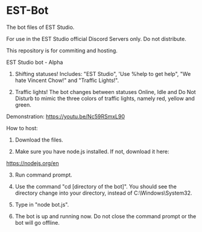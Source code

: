 # EST-Bot
The bot files of EST Studio.

For use in the EST Studio official Discord Servers only. Do not distribute.

This repository is for commiting and hosting.

EST Studio bot - Alpha

1. Shifting statuses! Includes: "EST Studio", 'Use %help to get help", "We hate Vincent Chow!" and "Traffic Lights!".

2. Traffic lights! The bot changes between statuses Online, Idle and Do Not Disturb to mimic the three colors of traffic lights, namely red, yellow and green.

Demonstration: https://youtu.be/Nc59RSmxL90

How to host:

1. Download the files.

2. Make sure you have node.js installed. If not, download it here: 

https://nodejs.org/en

3. Run command prompt.

4. Use the command "cd [directory of the bot]". You should see the directory change into your directory, instead of C:\Windows\System32.

5. Type in "node bot.js".

6. The bot is up and running now. Do not close the command prompt or the bot will go offline.
